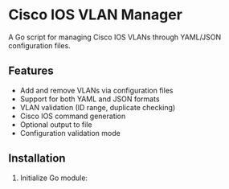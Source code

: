 # Cisco IOS VLAN Manager

A Go script for managing Cisco IOS VLANs through YAML/JSON configuration files.

## Features

- Add and remove VLANs via configuration files
- Support for both YAML and JSON formats
- VLAN validation (ID range, duplicate checking)
- Cisco IOS command generation
- Optional output to file
- Configuration validation mode

## Installation

1. Initialize Go module:
